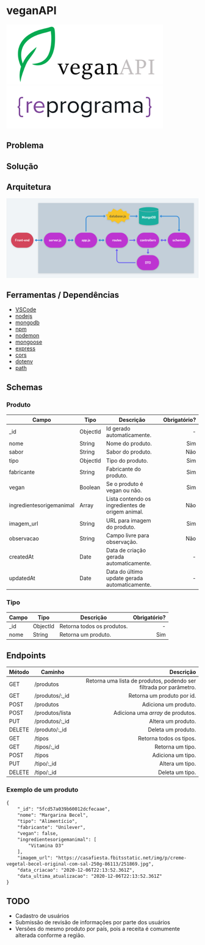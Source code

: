 # veganAPI

<img src="img/veganapi_logo.png" width="410"/> <img src="img/reprograma_logo.png" width="410"/>

## Problema

## Solução

## Arquitetura

![Arquitetura](img/api.png)

## Ferramentas / Dependências

 - [VSCode](https://code.visualstudio.com/)
 - [nodejs](https://nodejs.org/)
 - [mongodb](https://www.mongodb.com/)
 - [npm](https://www.npmjs.com/)
 - [nodemon](https://www.npmjs.com/package/nodemon)
 - [mongoose](https://www.npmjs.com/package/mongoose)
 - [express](https://www.npmjs.com/package/express)
 - [cors](https://www.npmjs.com/package/cors)
 - [dotenv](https://www.npmjs.com/package/dotenv)
 - [path](https://www.npmjs.com/package/path)

## Schemas

### Produto
Campo | Tipo | Descrição | Obrigatório?
----- | ---- | --------- | -----------:
_id | ObjectId | Id gerado automaticamente. | -
nome | String | Nome do produto. | Sim
sabor | String | Sabor do produto. | Não
tipo | ObjectId | Tipo do produto. | Sim
fabricante | String | Fabricante do produto. | Sim
vegan | Boolean | Se o produto é vegan ou não. | Sim
ingredientesorigemanimal | Array | Lista contendo os ingredientes de origem animal. | Não
imagem_url | String | URL para imagem do produto. | Sim
observacao | String | Campo livre para observação. | Não
createdAt | Date | Data de criação gerada automaticamente. | -
updatedAt | Date | Data do último update gerada automaticamente. | -

### Tipo
Campo | Tipo | Descrição | Obrigatório?
------ | ------- | --------- | ---------:
_id | ObjectId | Retorna todos os produtos. | -
nome | String | Retorna um produto. | Sim

## Endpoints

Método | Caminho | Descrição
------ | ------- | ---------:
GET | /produtos | Retorna uma lista de produtos, podendo ser filtrada por parâmetro.
GET | /produtos/:_id | Retorna um produto por id.
POST | /produtos | Adiciona um produto.
POST | /produtos/lista | Adiciona uma _array_ de produtos.
PUT | /produtos/:_id | Altera um produto.
DELETE | /produto/:_id | Deleta um produto.
GET | /tipos | Retorna todos os tipos.
GET | /tipos/:_id | Retorna um tipo.
POST | /tipos | Adiciona um tipo.
PUT | /tipo/:_id | Altera um tipo.
DELETE | /tipo/:_id | Deleta um tipo.

### Exemplo de um produto

```
{
    "_id": "5fcd57a039b60012dcfecaae",
    "nome": "Margarina Becel",
    "tipo": "Alimentício",
    "fabricante": "Unilever",
    "vegan": false,
    "ingredientesorigemanimal": [
        "Vitamina D3"
    ],
    "imagem_url": "https://casafiesta.fbitsstatic.net/img/p/creme-vegetal-becel-original-com-sal-250g-86113/251869.jpg",
    "data_criacao": "2020-12-06T22:13:52.361Z",
    "data_ultima_atualizacao": "2020-12-06T22:13:52.361Z"
}
```

## TODO

- Cadastro de usuários
- Submissão de revisão de informações por parte dos usuários
- Versões do mesmo produto por país, pois a receita é comumente alterada conforme a região.